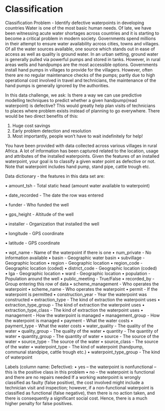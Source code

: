 # Classification
Classification Problem - Identify defective waterpoints in developing countries
Water is one of the most basic human needs. Of late, we have been witnessing acute water shortages across countries and it is starting to become a critical problem in modern society. Governments spend millions in their attempt to ensure water availability across cities, towns and villages. Of all the water sources available, one source which stands out in ease of access as well as quality is ground water. In an urban setting, ground water is generally pulled via powerful pumps and stored in tanks. However, in rural areas wells and handpumps are the most accessible options. Governments install hand pumps in villages to provide for the villagers. However, often there are no regular maintenance checks of the pumps; partly due to high operational cost involved in travel and technicians, the maintenance of the hand pumps is generally ignored by the authorities.

In this data challenge, we ask:
Is there a way we can use predictive modelling techniques to predict whether a given handpump(read waterpoint) is defective? This would greatly help plan visits of technicians to places where problem exists instead of planning to go everywhere. There would be two direct benefits of this: 
1.	Huge cost savings 
2.	Early problem detection and resolution
3.	Most importantly, people won’t have to wait indefinitely for help!

You have been provided with data collected across various villages in rural Africa. A lot of information has been captured related to the location, usage and attributes of the installed waterpoints. Given the features of an installed waterpoint, your goal is to classify a given water point as defective or not. Note that waterpoint includes hand pump, stand pipe, cattle trough  etc.

Data dictionary - the features in this data set are:

•	amount_tsh - Total static head (amount water available to waterpoint)

•	date_recorded - The date the row was entered

•	funder - Who funded the well

•	gps_height - Altitude of the well

•	installer - Organization that installed the well

•	longitude - GPS coordinate

•	latitude - GPS coordinate

•	wpt_name - Name of the waterpoint if there is one
•	num_private - No information available
•	basin - Geographic water basin
•	subvillage - Geographic location
•	region - Geographic location
•	region_code - Geographic location (coded)
•	district_code - Geographic location (coded)
•	lga - Geographic location
•	ward - Geographic location
•	population - Population around the well
•	public_meeting - True/False
•	recorded_by - Group entering this row of data
•	scheme_management - Who operates the waterpoint
•	scheme_name - Who operates the waterpoint
•	permit - If the waterpoint is permitted
•	construction_year - Year the waterpoint was constructed
•	extraction_type - The kind of extraction the waterpoint uses
•	extraction_type_group - The kind of extraction the waterpoint uses
•	extraction_type_class - The kind of extraction the waterpoint uses
•	management - How the waterpoint is managed
•	management_group - How the waterpoint is managed
•	payment - What the water costs
•	payment_type - What the water costs
•	water_quality - The quality of the water
•	quality_group - The quality of the water
•	quantity - The quantity of water
•	quantity_group - The quantity of water
•	source - The source of the water
•	source_type - The source of the water
•	source_class - The source of the water
•	waterpoint_type - The kind of waterpoint (handpump, communal standpipe, cattle trough etc.)
•	waterpoint_type_group - The kind of waterpoint

Labels (column name: Defective):
•	yes – the waterpoint is nonfunctional – this is the positive class in this problem
•	no – the waterpoint is functional and there are no repairs needed
If a working waterpoint is wrongly classified as faulty (false positive), the cost involved might include a technician visit and inspection; however, if a non-functional waterpoint is classified as functional (false negative), then there is no action taken, and there is consequently a significant social cost. Hence, there is a much higher penalty for false positives.
